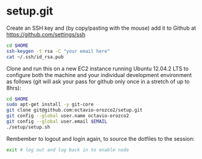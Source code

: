 setup.git
=========
Create an SSH key and (by copy/pasting with the mouse)
add it to Github at https://github.com/settings/ssh

```sh
cd $HOME
ssh-keygen -t rsa -C "your email here"
cat ~/.ssh/id_rsa.pub
```

Clone and run this on a new EC2 instance running Ubuntu 12.04.2 LTS to
configure both the machine and your individual development environment as
follows (git will ask your pass for github only once in a stretch of up to 8hrs):

```sh
cd $HOME
sudo apt-get install -y git-core
git clone git@github.com:octavio-orozco2/setup.git
git config --global user.name octavio-orozco2
git config --global user.email $EMAIL
./setup/setup.sh   
```

Rembember to logout and login again, to source the dotfiles to the session:

```sh
exit # log out and log back in to enable node
```
